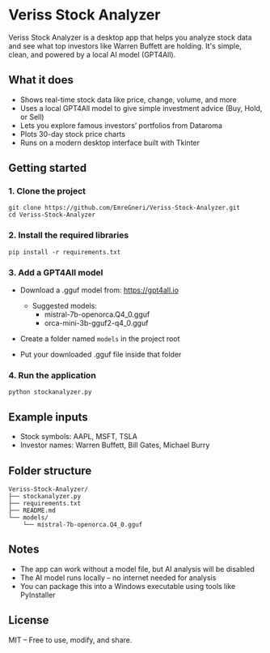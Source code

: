 # Veriss Stock Analyzer

Veriss Stock Analyzer is a desktop app that helps you analyze stock data and see what top investors like Warren Buffett are holding. It's simple, clean, and powered by a local AI model (GPT4All).

## What it does

- Shows real-time stock data like price, change, volume, and more
- Uses a local GPT4All model to give simple investment advice (Buy, Hold, or Sell)
- Lets you explore famous investors’ portfolios from Dataroma
- Plots 30-day stock price charts
- Runs on a modern desktop interface built with Tkinter

## Getting started

### 1. Clone the project

```
git clone https://github.com/EmreGneri/Veriss-Stock-Analyzer.git
cd Veriss-Stock-Analyzer
```

### 2. Install the required libraries

```
pip install -r requirements.txt
```

### 3. Add a GPT4All model

- Download a .gguf model from: https://gpt4all.io
  - Suggested models:
    - mistral-7b-openorca.Q4_0.gguf
    - orca-mini-3b-gguf2-q4_0.gguf

- Create a folder named `models` in the project root
- Put your downloaded .gguf file inside that folder

### 4. Run the application

```
python stockanalyzer.py
```

## Example inputs

- Stock symbols: AAPL, MSFT, TSLA
- Investor names: Warren Buffett, Bill Gates, Michael Burry

## Folder structure

```
Veriss-Stock-Analyzer/
├── stockanalyzer.py
├── requirements.txt
├── README.md
└── models/
    └── mistral-7b-openorca.Q4_0.gguf
```

## Notes

- The app can work without a model file, but AI analysis will be disabled
- The AI model runs locally – no internet needed for analysis
- You can package this into a Windows executable using tools like PyInstaller

## License

MIT – Free to use, modify, and share.
